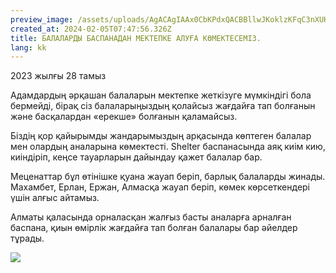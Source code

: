 ```yaml
---
preview_image: /assets/uploads/AgACAgIAAx0CbKPdxQACBBllwJKoklzKFqC3nXUKRumk1p21SAACGuIxG-qZCEptAog8V13d7AEAAwIAA3kAAzQE
created_at: 2024-02-05T07:47:56.326Z
title: БАЛАЛАРДЫ БАСПАНАДАН МЕКТЕПКЕ АЛУҒА КӨМЕКТЕСЕМІЗ.
lang: kk
---
```


2023 жылғы 28 тамыз

Адамдардың әрқашан балаларын мектепке жеткізуге мүмкіндігі бола бермейді, бірақ сіз балаларыңыздың қолайсыз жағдайға тап болғанын және басқалардан «ерекше» болғанын қаламайсыз.

Біздің қор қайырымды жандарымыздың арқасында көптеген балалар мен олардың аналарына көмектесті. Shelter баспанасында аяқ киім кию, киіндіріп, кеңсе тауарларын дайындау қажет балалар бар.

Меценаттар бұл өтінішке қуана жауап беріп, барлық балаларды жинады. Махамбет, Ерлан, Ержан, Алмасқа жауап беріп, көмек көрсеткендері үшін алғыс айтамыз.

Алматы қаласында орналасқан жалғыз басты аналарға арналған баспана, қиын өмірлік жағдайға тап болған балалары бар әйелдер тұрады.

![](/assets/uploads/AgACAgIAAx0CbKPdxQACBBhlwJKo-CmioHcbPjbL7qzvLV4W4wACGeIxG-qZCEoi4OjPjrJmxgEAAwIAA3kAAzQE)

